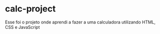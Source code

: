 # calc-project

Esse foi o projeto onde aprendi a fazer a uma calculadora utilizando HTML, CSS e JavaScript
